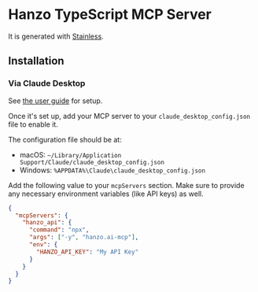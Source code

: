 # Hanzo TypeScript MCP Server

It is generated with [Stainless](https://www.stainless.com/).

## Installation

### Via Claude Desktop

See [the user guide](https://modelcontextprotocol.io/quickstart/user) for setup.

Once it's set up, add your MCP server to your `claude_desktop_config.json` file to enable it.

The configuration file should be at:

- macOS: `~/Library/Application Support/Claude/claude_desktop_config.json`
- Windows: `%APPDATA%\Claude\claude_desktop_config.json`

Add the following value to your `mcpServers` section. Make sure to provide any necessary environment variables (like API keys) as well.

```json
{
  "mcpServers": {
    "hanzo_api": {
      "command": "npx",
      "args": ["-y", "hanzo.ai-mcp"],
      "env": {
        "HANZO_API_KEY": "My API Key"
      }
    }
  }
}
```
